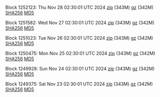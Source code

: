 Block 1252123: Thu Nov 28 02:30:01 UTC 2024 [zip](https://files.01coin.io/mainnet/2024-11-28/bootstrap.dat.zip) (343M) [gz](https://files.01coin.io/mainnet/2024-11-28/bootstrap.dat.tar.gz) (342M) [SHA256](https://files.01coin.io/mainnet/2024-11-28/sha256.txt) [MD5](https://files.01coin.io/mainnet/2024-11-28/md5.txt)

Block 1251582: Wed Nov 27 02:30:01 UTC 2024 [zip](https://files.01coin.io/mainnet/2024-11-27/bootstrap.dat.zip) (343M) [gz](https://files.01coin.io/mainnet/2024-11-27/bootstrap.dat.tar.gz) (342M) [SHA256](https://files.01coin.io/mainnet/2024-11-27/sha256.txt) [MD5](https://files.01coin.io/mainnet/2024-11-27/md5.txt)

Block 1251023: Tue Nov 26 02:30:01 UTC 2024 [zip](https://files.01coin.io/mainnet/2024-11-26/bootstrap.dat.zip) (343M) [gz](https://files.01coin.io/mainnet/2024-11-26/bootstrap.dat.tar.gz) (342M) [SHA256](https://files.01coin.io/mainnet/2024-11-26/sha256.txt) [MD5](https://files.01coin.io/mainnet/2024-11-26/md5.txt)

Block 1250475: Mon Nov 25 02:30:01 UTC 2024 [zip](https://files.01coin.io/mainnet/2024-11-25/bootstrap.dat.zip) (343M) [gz](https://files.01coin.io/mainnet/2024-11-25/bootstrap.dat.tar.gz) (342M) [SHA256](https://files.01coin.io/mainnet/2024-11-25/sha256.txt) [MD5](https://files.01coin.io/mainnet/2024-11-25/md5.txt)

Block 1249928: Sun Nov 24 02:30:01 UTC 2024 [zip](https://files.01coin.io/mainnet/2024-11-24/bootstrap.dat.zip) (343M) [gz](https://files.01coin.io/mainnet/2024-11-24/bootstrap.dat.tar.gz) (342M) [SHA256](https://files.01coin.io/mainnet/2024-11-24/sha256.txt) [MD5](https://files.01coin.io/mainnet/2024-11-24/md5.txt)

Block 1249375: Sat Nov 23 02:30:01 UTC 2024 [zip](https://files.01coin.io/mainnet/2024-11-23/bootstrap.dat.zip) (343M) [gz](https://files.01coin.io/mainnet/2024-11-23/bootstrap.dat.tar.gz) (342M) [SHA256](https://files.01coin.io/mainnet/2024-11-23/sha256.txt) [MD5](https://files.01coin.io/mainnet/2024-11-23/md5.txt)
